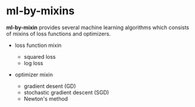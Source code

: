 ml-by-mixins
===

**ml-by-mixin** provides several machine learning algorithms
which consists of mixins of loss functions and optimizers.

* loss function mixin
  - squared loss
  - log loss

* optimizer mixin
  - gradient desent (GD)
  - stochastic gradient descent (SGD)
  - Newton's method
